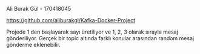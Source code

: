 Ali Burak Gül - 170418045

https://github.com/aliburakgl/Kafka-Docker-Project

Projede 1 den başlayarak sayı üretiliyor ve 1, 2, 3 olarak sırayla mesaj gönderiliyor.
Gerçek bir topic altında farklı konular arasından random mesaj gönderme eklenebilir.
